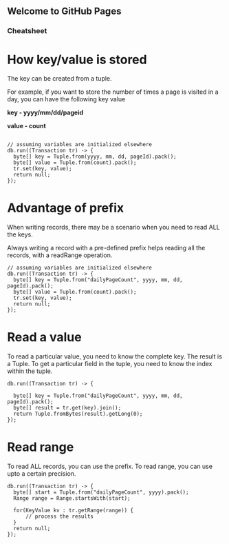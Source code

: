 





## Welcome to GitHub Pages

### Cheatsheet

# How key/value is stored

The key can be created from a tuple. 

For example, if you want to store the number of times a page is visited in a day, you can have the following key value

__key - yyyy/mm/dd/pageid__

__value - count__

```

// assuming variables are initialized elsewhere
db.run((Transaction tr) -> {
  byte[] key = Tuple.from(yyyy, mm, dd, pageId).pack();
  byte[] value = Tuple.from(count).pack();
  tr.set(key, value);
  return null;
});
```

# Advantage of prefix

When writing records, there may be a scenario when you need to read ALL the keys.

Always writing a record with a pre-defined prefix helps reading all the records, with a readRange operation.

```
// assuming variables are initialized elsewhere
db.run((Transaction tr) -> {
  byte[] key = Tuple.from("dailyPageCount", yyyy, mm, dd, pageId).pack();
  byte[] value = Tuple.from(count).pack();
  tr.set(key, value);
  return null;
});
```

# Read a value

To read a particular value, you need to know the complete key.
The result is a Tuple. To get a particular field in the tuple, you need to know the index within the tuple.

```
db.run((Transaction tr) -> {
  
  byte[] key = Tuple.from("dailyPageCount", yyyy, mm, dd, pageId).pack();
  byte[] result = tr.get(key).join();
  return Tuple.fromBytes(result).getLong(0);
});

```

# Read range

To read ALL records, you can use the prefix.
To read range, you can use upto a certain precision.

```
db.run((Transaction tr) -> {
  byte[] start = Tuple.from("dailyPageCount", yyyy).pack();
  Range range = Range.startsWith(start);
  
  for(KeyValue kv : tr.getRange(range)) {
      // process the results
  }
  return null;
});

```
